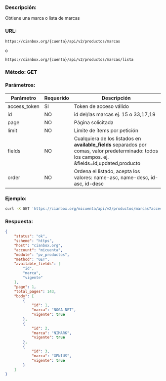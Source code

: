 ### Descripción:

Obtiene una marca o lista de marcas

### URL:

`https://cianbox.org/{cuenta}/api/v2/productos/marcas`

o

`https://cianbox.org/{cuenta}/api/v2/productos/marcas/lista`

### Método: GET

### Parámetros:

|Parámetro    |Requerido |Descripción                                   |
|-------------|----------|----------------------------------------------|
|access_token |SI        |Token de acceso válido                        |
|id           |NO        |id del/las marcas ej. 15 o 33,17,19           |
|page         |NO        |Página solicitada                             |
|limit        |NO        |Límite de ítems por petición                  |
|fields       |NO        |Cualquiera de los listados en **available_fields** separados por comas, valor predeterminado: todos los campos. ej. &fields=id,updated,producto|
|order        |NO        |Ordena el listado, acepta los valores: name-asc, name-desc, id-asc, id-desc|


### Ejemplo:
```bash
curl -X GET 'https://cianbox.org/micuenta/api/v2/productos/marcas?access_token=CBX_AT-TcIHdWOvdpIMNsXG...'
```
### Respuesta:

```json
{
    "status": "ok",
    "scheme": "https",
    "host": "cianbox.org",
    "account": "micuenta",
    "module": "pv_productos",
    "method": "GET",
    "available_fields": [
        "id",
        "marca",
        "vigente"
    ],
    "page": 1,
    "total_pages": 143,
    "body": [
        {
            "id": 1,
            "marca": "NOGA NET",
            "vigente": true
        },
        {
            "id": 2,
            "marca": "NIMARK",
            "vigente": true
        },
        {
            "id": 3,
            "marca": "GENIUS",
            "vigente": true
        }
    ]
}
```